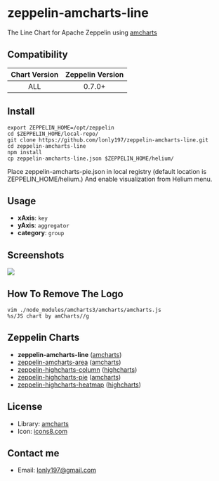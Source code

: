 # zeppelin-amcharts-line

The Line Chart for Apache Zeppelin using [amcharts](https://www.amcharts.com/)

## Compatibility

| Chart Version | Zeppelin Version |
| :---: | :---: |
| ALL | 0.7.0+ |

## Install

```shell
export ZEPPELIN_HOME=/opt/zeppelin
cd $ZEPPELIN_HOME/local-repo/
git clone https://github.com/lonly197/zeppelin-amcharts-line.git
cd zeppelin-amcharts-line
npm install
cp zeppelin-amcharts-line.json $ZEPPELIN_HOME/helium/
```

Place zeppelin-amcharts-pie.json in local registry (default location is ZEPPELIN_HOME/helium.)
And enable visualization from Helium menu.

## Usage

- **xAxis**: `key`
- **yAxis**: `aggregator`
- **category**: `group`

## Screenshots 

![](https://raw.githubusercontent.com/lonly197/zeppelin-amcharts-line/master/screenshots/line-usage.gif)

## How To Remove The Logo

```shell
vim ./node_modules/amcharts3/amcharts/amcharts.js
%s/JS chart by amCharts//g
```

## Zeppelin Charts

- **zeppelin-amcharts-line** ([amcharts](https://www.amcharts.com/))
- [zeppelin-amcharts-area](https://github.com/lonly197/zeppelin-amcharts-area) ([amcharts](https://www.amcharts.com/))
- [zeppelin-highcharts-column](https://github.com/lonly197/zeppelin-highcharts-column) ([highcharts](http://www.highcharts.com/))
- [zeppelin-highcharts-pie](https://github.com/lonly197/zeppelin-highcharts-pie) ([amcharts](https://www.amcharts.com/))
- [zeppelin-highcharts-heatmap](https://github.com/lonly197/zeppelin-highcharts-heatmap) ([highcharts](http://www.highcharts.com/))

## License

- Library: [amcharts](https://www.amcharts.com)
- Icon: [icons8.com](https://icons8.com/web-app/21191/line-chart) 

## Contact me

* Email: lonly197@gmail.com
